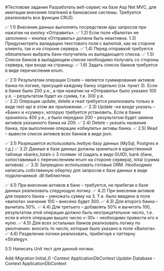 ﻿#Тестовове задание
Разработать веб-сервис на базе Asp Net MVC, для имитации внесения платежей в 
банковские системы. Требуется реализовать все функции CRUD.

✅ 1.1) Внесение данных выполнять посредством ajax запросов при нажатии на кнопку 
«Отправить». 
✅ 1.2) Если поле «Валюта» не заполнено – кнопка «Отправить» должна быть 
неактивна.
1.3) Предусмотреть валидацию текстового поля с валютой, как на стороне 
клиента, так и на стороне сервера.
✅ 1.4) Перед отправкой требуется обязательно выбрать банк-получатель из выпадающего 
списка. 
✅ 1.5) Список банков в выпадающем списке необходимо получать со стороны 
сервера, при входе на страницу. 
✅ 1.6) Задать список банков требуется в виде перечисления enum.


✅ 2.1) Результатам операции Create – является суммирование активов банка по логике, 
присущей каждому банку отдельно (см. пункт 3). Если в банке было 200 у.е., а при 
нажатии на «Отправить» было указано 100 у.е. – результатом будет их сумма, т.е. 300 
y.e.  
✅ 2.2) Операции update, delete и read требуется реализовать только в виде rest-api в этом же 
приложении. 
✅ 2.3) Update –на входе указать – «Банк» и «сумму», которую требуется установить. Если в 
банке хранилось 400 y.e., а было передано 200 – результатом будет замена активов 
указанного банка на 200.
✅ 2.4) Delete – указать название банка, при выполнении операции «обнулить» активы банка.
✅ 2.5) Read – вывести список активов всех банков в виде json.


✅ 3.1) Разрешается использовать любую базу данных (MySql, Postgres и т.д.)
✅ 3.2) Данные в базе данных должны храниться в единственной таблице «banks_total» с 3 
полями: id (задать в виде GUID), bank (банк, сопоставимый с перечислением enum на 
стороне сервера), total (сумма активов).
✅ 3.3) Запрещено использовать готовые ORM. Необходимо написать собственную обертку 
для запросов к базе данных в виде подключаемой .dll библиотеки.


✅ 4.1) При внесении активов в банк – требуется, не прибегая к базе данных реализовать 
следующую логику.
✅ 4.2) При внесении активов для первого банка – умножать сумму на 3. Т.е. было введено в 
поле «валюта» значение 100 – внесено будет 300.
✅ 4.3) Для второго банка – вычитать 50%.
✅ 4.4) Для третьего – добавлять 50% и вычитать 100, результатом этой операции должно быть 
неотрицательное число, т.е. если в итоге операции вышло число «-30» - необходимо 
привести его к нулю.
✅ 4.5) Для всех остальных банков реализовать логику по умолчанию: вносить то число, 
которые было указано в поле «Валюта».
✅ 4.6) Разделение логики реализовать, прибегнув к паттерну «Strategy».

5.1) Написать Unit тест для данной логики.





Add-Migration Initial_0 -Context ApplicationDbContext
Update-Database -Context ApplicationDbContext